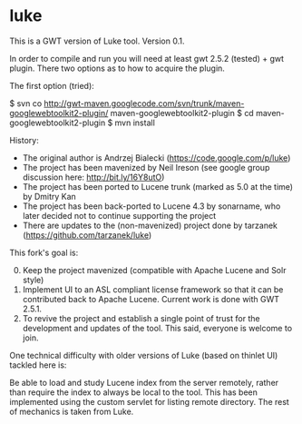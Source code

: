 luke
====

This is a GWT version of  Luke tool. Version 0.1.

In order to compile and run you will need at least gwt 2.5.2 (tested) + gwt plugin. There two options as to how to acquire the plugin.

The first option (tried):

$ svn co http://gwt-maven.googlecode.com/svn/trunk/maven-googlewebtoolkit2-plugin/ maven-googlewebtoolkit2-plugin
$ cd maven-googlewebtoolkit2-plugin
$ mvn install

History:

* The original author is Andrzej Bialecki (https://code.google.com/p/luke)
* The project has been mavenized by Neil Ireson (see google group discussion here: http://bit.ly/16Y8utO)
* The project has been ported to Lucene trunk (marked as 5.0 at the time) by Dmitry Kan
* The project has been back-ported to Lucene 4.3 by sonarname, who later decided not to continue supporting the project
* There are updates to the (non-mavenized) project done by tarzanek (https://github.com/tarzanek/luke)

This fork's goal is:

0. Keep the project mavenized (compatible with Apache Lucene and Solr style)
1. Implement UI to an ASL compliant license framework so that it can be contributed back to Apache Lucene.
   Current work is done with GWT 2.5.1.
2. To revive the project and establish a single point of trust for the development and updates of the tool. This said,
   everyone is welcome to join.

One technical difficulty with older versions of Luke (based on thinlet UI) tackled here is:

Be able to load and study Lucene index from the server remotely, rather than require the index to always be local to the tool.
This has been implemented using the custom servlet for listing remote directory. The rest of mechanics is taken from Luke.

